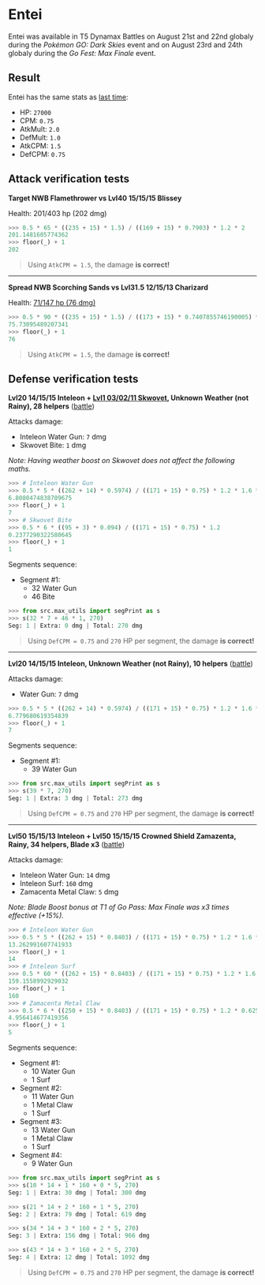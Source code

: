 # Entei

Entei was available in T5 Dynamax Battles on August 21st and 22nd globaly during the *Pokémon GO: Dark Skies* event and on August 23rd and 24th globaly during the *Go Fest: Max Finale* event.

## Result

Entei has the same stats as [last time](./20250426_entei.md):

- HP: `27000`
- CPM: `0.75`
- AtkMult: `2.0`
- DefMult: `1.0`
- AtkCPM: `1.5`
- DefCPM: `0.75`

## Attack verification tests

**Target NWB Flamethrower vs Lvl40 15/15/15 Blissey**

Health: 201/403 hp (202 dmg)

```python
>>> 0.5 * 65 * ((235 + 15) * 1.5) / ((169 + 15) * 0.7903) * 1.2 * 2
201.1481605774362
>>> floor(_) + 1
202
```

> Using `AtkCPM = 1.5`, the damage **is correct!**

---

**Spread NWB Scorching Sands vs Lvl31.5 12/15/13 Charizard**

Health: [71/147 hp (76 dmg)](../../res/charizard_01.png)

```python
>>> 0.5 * 90 * ((235 + 15) * 1.5) / ((173 + 15) * 0.7407855746190005) * 0.625
75.73095489207341
>>> floor(_) + 1
76
```

> Using `AtkCPM = 1.5`, the damage **is correct!**

## Defense verification tests

**Lvl20 14/15/15 Inteleon + [Lvl1 03/02/11 Skwovet](../../res/skwovet_01.png), Unknown Weather (not Rainy), 28 helpers** ([battle](https://www.youtube.com/shorts/rKhrvv9q0v0))

Attacks damage:
- Inteleon Water Gun: `7` dmg
- Skwovet Bite: `1` dmg

*Note: Having weather boost on Skwovet does not affect the following maths.*

```python
>>> # Inteleon Water Gun
>>> 0.5 * 5 * ((262 + 14) * 0.5974) / ((171 + 15) * 0.75) * 1.2 * 1.6 * 1.2
6.8080474838709675
>>> floor(_) + 1
7
>>> # Skwovet Bite
>>> 0.5 * 6 * ((95 + 3) * 0.094) / ((171 + 15) * 0.75) * 1.2
0.2377290322580645
>>> floor(_) + 1
1
```

Segments sequence:
- Segment #1:
  - 32 Water Gun
  - 46 Bite

```python
>>> from src.max_utils import segPrint as s
>>> s(32 * 7 + 46 * 1, 270)
Seg: 1 | Extra: 0 dmg | Total: 270 dmg
```

> Using `DefCPM = 0.75` and `270` HP per segment, the damage **is correct!**

---

**Lvl20 14/15/15 Inteleon, Unknown Weather (not Rainy), 10 helpers** ([battle](https://www.youtube.com/shorts/mqSJtDr8U4U))

Attacks damage:
- Water Gun: `7` dmg

```python
>>> 0.5 * 5 * ((262 + 14) * 0.5974) / ((171 + 15) * 0.75) * 1.2 * 1.6 * 1.195
6.779680619354839
>>> floor(_) + 1
7
```

Segments sequence:
- Segment #1:
  - 39 Water Gun

```python
>>> from src.max_utils import segPrint as s
>>> s(39 * 7, 270)
Seg: 1 | Extra: 3 dmg | Total: 273 dmg
```

> Using `DefCPM = 0.75` and `270` HP per segment, the damage **is correct!**

---

**Lvl50 15/15/13 Inteleon + Lvl50 15/15/15 Crowned Shield Zamazenta, Rainy, 34 helpers, Blade x3** ([battle](https://www.youtube.com/watch?v=NgBs4lyB0kw))

Attacks damage:
- Inteleon Water Gun: `14` dmg
- Inteleon Surf: `160` dmg
- Zamacenta Metal Claw: `5` dmg

*Note: Blade Boost bonus at T1 of Go Pass: Max Finale was x3 times effective (+15%).*

```python
>>> # Inteleon Water Gun
>>> 0.5 * 5 * ((262 + 15) * 0.8403) / ((171 + 15) * 0.75) * 1.2 * 1.6 * 1.2 * 1.2 * 1.15
13.262991607741933
>>> floor(_) + 1
14
>>> # Inteleon Surf
>>> 0.5 * 60 * ((262 + 15) * 0.8403) / ((171 + 15) * 0.75) * 1.2 * 1.6 * 1.2 * 1.2 * 1.15
159.1558992929032
>>> floor(_) + 1
160
>>> # Zamacenta Metal Claw
>>> 0.5 * 6 * ((250 + 15) * 0.8403) / ((171 + 15) * 0.75) * 1.2 * 0.625 * 1.2 * 1.15
4.956414677419356
>>> floor(_) + 1
5
```

Segments sequence:
- Segment #1:
  - 10 Water Gun
  - 1 Surf
- Segment #2:
  - 11 Water Gun
  - 1 Metal Claw
  - 1 Surf
- Segment #3:
  - 13 Water Gun
  - 1 Metal Claw
  - 1 Surf
- Segment #4:
  - 9 Water Gun

```python
>>> from src.max_utils import segPrint as s
>>> s(10 * 14 + 1 * 160 + 0 * 5, 270)
Seg: 1 | Extra: 30 dmg | Total: 300 dmg

>>> s(21 * 14 + 2 * 160 + 1 * 5, 270)
Seg: 2 | Extra: 79 dmg | Total: 619 dmg

>>> s(34 * 14 + 3 * 160 + 2 * 5, 270)
Seg: 3 | Extra: 156 dmg | Total: 966 dmg

>>> s(43 * 14 + 3 * 160 + 2 * 5, 270)
Seg: 4 | Extra: 12 dmg | Total: 1092 dmg
```

> Using `DefCPM = 0.75` and `270` HP per segment, the damage **is correct!**
